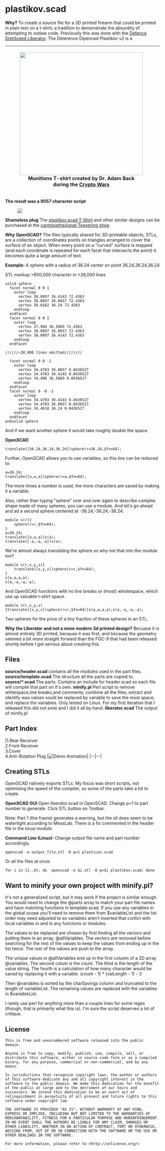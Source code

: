 # plastikov.scad


**Why?**
To create a source file for a 3D printed firearm that could be printed in plain text on a t-shirt; a tradition to demonstrate the absurdity of attempting to outlaw code. Previously this was done with the [Defence Distrbuted Liberator](https://github.com/chaddavisdesign/liberator.scad). The Deterence Dipenced Plastikov v2 is a  

|<figure><img src="https://upload.wikimedia.org/wikipedia/commons/9/96/Munitions_T-shirt_%28front%29.jpg" height="400"/><figcaption>Munitions T-shirt created by Dr. Adam Back during the <a href="">Crypto Wars</a></figcaption></figure>|<figure><img src="https://i.imgur.com/DCF7odu.jpg" height="400"/><figcaption>[DeCSS](https://en.wikipedia.org/wiki/DeCSS) shirt depicting code to decrypt DVDs</figcaption></figure>|
|--|--|

**The result was a 9057 character script**
<figure>
<img src="https://i.imgur.com/hMqSCFF.png"/>
</figure>

**Shameless plug**
The [plastikov.scad T-Shirt](http://teespring.com/plastikov) and other similar designs can be purchased at the [cantstopthesignal Teespring shop](https://cantstopthesignal.myteespring.co/)

**Why OpenSCAD?**
The files typically shared for 3D-printable objects, STLs, are a collection of coordinates points on triangles arranged to cover the surface of an object. When every point on a "curved" surface is mapped (and each coordinate is repeated for each facet that intersects the point) it becomes quite a large amount of text.

**Example:** A sphere with a radius of 36.24 center on point 36.24,36.24,36.24

STL markup >600,000 character in >28,000 lines

    solid sphere
      facet normal 0 0 1
        outer loop
          vertex 38.0097 36.4143 72.4363
          vertex 38.0097 36.0657 72.4363
          vertex 38.0182 36.24 72.4363
        endloop
      endfacet
      facet normal 0 0 1
        outer loop
          vertex 37.984 36.5869 72.4363
          vertex 38.0097 36.0657 72.4363
          vertex 38.0097 36.4143 72.4363
        endloop
      endfacet
    
    //////~28,000 lines omitted////////
    
      facet normal 0 0 -1
        outer loop
          vertex 34.4703 36.0657 0.0436527
          vertex 34.4703 36.4143 0.0436527
          vertex 34.496 36.5869 0.0436527
        endloop
      endfacet
      facet normal 0 -0 -1
        outer loop
          vertex 34.4703 36.4143 0.0436527
          vertex 34.4703 36.0657 0.0436527
          vertex 34.4618 36.24 0.0436527
        endloop
      endfacet
    endsolid sphere
    
And if we want another sphere it would take roughly double the space.

**OpenSCAD**

    translate([36.24,36.24,36.24])sphere(r=36.24,$fn=64);

Further, OpenSCAD allows you to use variables, so this line can be reduced to:

    a=36.24;
    translate([a,a,a])sphere(r=a,$fn=64);

The more times a number is used, the more characters are saved by making it a variable.

Also, rather than typing "sphere" over and over again to describe complex shape made of many spheres, you can use a module. And let's go ahead and ad a second sphere centered at -36.24,-36.24,-36.24.

    module s(r){
        sphere(r=r,$fn=64);
    }
    a=36.24;
    translate([a,a,a])s(a);
    translate([-a,-a,-a])s(a);


We're almost always translating the sphere so why not that into the module too? 

    module s(r,x,y,z){
        translate([x,y,z])sphere(r=r,$fn=64);
    }
    s(a,a,a,a);
    s(a,-a,-a,-a);

And OpenSCAD functions with no line breaks or (most) whistespace, which use up valuable t-shirt space.

    module s(r,x,y,z){translate([x,y,z])sphere(r=r,$fn=64)}s(a,a,a,a);s(a,-a,-a,-a);

Two spheres for the price of a tiny fraction of these spheres in an STL.

**Why the Liberator and not a more modern 3d printed design?**
Becuase it is almost entirely 3D printed, because it was first, and because the geometry seemed a bit more straight forward than the FGC-9 that had been released shortly before I got serious about creating this.

## Files

**source/header.scad** contains all the modules used in the part files.
**source/template.scad** The structure all the parts are copied to.
**source/*.scad** The parts. Contains an include for header.scad so each file will compile that part on it's own.
**minify<span>.</span>pl** Perl script to remove whitespace,line breaks,and comments; combine all the files; extract and identify was values sould be replaced by variable to save the most space; and replace the variables. Only tested on Linux. For my first iteration that I released this did not exist and I did it all by hand.
**liberator.scad** The output of minify.pl

## Part Index

|1.Rear Receiver<br/>2.Front Receiver<br/>3.Cover<br/>4.Anti-Rotation Plug
|![Demo Animation](https://github.com/chaddavisdesign/plastikov.scad/blob/main/render/plastikov.gif?raw=true)|
|--|--|

## Creating STLs
OpenSCAD natively exports STLs. My focus was short scripts, not optimising the speed of the compiler, so some of the parts take a bit to create.

**OpenSCAD GUI**
Open liberator.scad in OpenSCAD. Change p=1 to part number to generate. Click STL button on Toolbar.

Note: Part 1 (the frame) generates a warning, but the stl does seem to be watertight according to MeasLab. There is a fix commented in the header file in the torus module.

**Command Line (Linux):**
Change output file name and part number accordingly.

    openscad -o output_file.stl -D p=1 plasticov.scad

Or all the files at once:

    for i in {1..4}; do  openscad -o $i.stl -D p=$i plastikov.scad; done 
    
## Want to minify your own project with minify.<span>pl?

It's not a generalized script, but it may work if the project is similar enough. You would need to change the @parts array to match your part file names and have matching functions in template.scad. If you use any variables in the global scope you'll need to remove them from $variableList and the list order may need adjusted to so variables aren't inserted that conlict with local variables in and in any functions or modules.

The values to be replaced are chosen by first finding all the vectors and putting them in an array, @allVariables. The vectors are removed before searching for the rest of the values to keep the values from ending up in the list twice. The rest of the values are push to the array.

The unique values in @allVariables end up in the first column of a 2D array @variables. The second colum is the count. The third is the length of the value string. The fourth is a calculation of how many character would be saved by replacing it with a variable. (count - 1) * (valLength - 1) - 3

Then @variables is sorted by the charSavings column and truncated to the length of variableList. The remaining values are replaced with the variables in $variableList.

I rarely use perl for anything more than a couple lines for some regex (though, that is primarily what this is). I'm sure the script deserves a lot of critique.

## License
```
This is free and unencumbered software released into the public domain.

Anyone is free to copy, modify, publish, use, compile, sell, or
distribute this software, either in source code form or as a compiled
binary, for any purpose, commercial or non-commercial, and by any
means.

In jurisdictions that recognize copyright laws, the author or authors
of this software dedicate any and all copyright interest in the
software to the public domain. We make this dedication for the benefit
of the public at large and to the detriment of our heirs and
successors. We intend this dedication to be an overt act of
relinquishment in perpetuity of all present and future rights to this
software under copyright law.

THE SOFTWARE IS PROVIDED "AS IS", WITHOUT WARRANTY OF ANY KIND,
EXPRESS OR IMPLIED, INCLUDING BUT NOT LIMITED TO THE WARRANTIES OF
MERCHANTABILITY, FITNESS FOR A PARTICULAR PURPOSE AND NONINFRINGEMENT.
IN NO EVENT SHALL THE AUTHORS BE LIABLE FOR ANY CLAIM, DAMAGES OR
OTHER LIABILITY, WHETHER IN AN ACTION OF CONTRACT, TORT OR OTHERWISE,
ARISING FROM, OUT OF OR IN CONNECTION WITH THE SOFTWARE OR THE USE OR
OTHER DEALINGS IN THE SOFTWARE.

For more information, please refer to <http://unlicense.org/>
```












